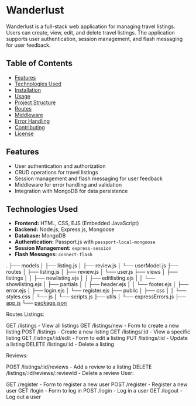 # Wanderlust

Wanderlust is a full-stack web application for managing travel listings. Users can create, view, edit, and delete travel listings. The application supports user authentication, session management, and flash messaging for user feedback.

## Table of Contents

- [Features](#features)
- [Technologies Used](#technologies-used)
- [Installation](#installation)
- [Usage](#usage)
- [Project Structure](#project-structure)
- [Routes](#routes)
- [Middleware](#middleware)
- [Error Handling](#error-handling)
- [Contributing](#contributing)
- [License](#license)

## Features

- User authentication and authorization
- CRUD operations for travel listings
- Session management and flash messaging for user feedback
- Middleware for error handling and validation
- Integration with MongoDB for data persistence

## Technologies Used

- **Frontend:** HTML, CSS, EJS (Embedded JavaScript)
- **Backend:** Node.js, Express.js, Mongoose
- **Database:** MongoDB
- **Authentication:** Passport.js with `passport-local-mongoose`
- **Session Management:** `express-session`
- **Flash Messages:** `connect-flash`


.
├── models
│   ├── listing.js
│   ├── review.js
│   └── userModel.js
├── routes
│   ├── listing.js
│   ├── review.js
│   └── user.js
├── views
│   ├── listings
│   │   ├── newlisting.ejs
│   │   ├── editlisting.ejs
│   │   └── showlisting.ejs
│   ├── partials
│   │   ├── header.ejs
│   │   └── footer.ejs
│   ├── error.ejs
│   ├── login.ejs
│   └── register.ejs
├── public
│   ├── css
│   │   └── styles.css
│   └── js
│       └── scripts.js
├── utils
│   └── expressErrors.js
├── [app.js](http://_vscodecontentref_/0)
└── [package.json](http://_vscodecontentref_/1)


Routes
Listings:

GET /listings - View all listings
GET /listings/new - Form to create a new listing
POST /listings - Create a new listing
GET /listings/:id - View a specific listing
GET /listings/:id/edit - Form to edit a listing
PUT /listings/:id - Update a listing
DELETE /listings/:id - Delete a listing

Reviews:

POST /listings/:id/reviews - Add a review to a listing
DELETE /listings/:id/reviews/:reviewId - Delete a review
User:

GET /register - Form to register a new user
POST /register - Register a new user
GET /login - Form to log in
POST /login - Log in a user
GET /logout - Log out a user
